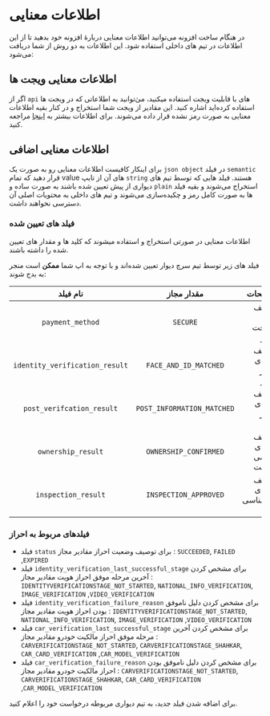 # اطلاعات معنایی

در هنگام ساخت افزونه می‌‌توانید اطلاعات معنایی دربارهٔ افزونه خود بدهید تا از این اطلاعات در تیم های داخلی استفاده شود.
این اطلاعات به دو روش از شما دریافت می‌شود:
## اطلاعات معنایی ویجت ها
اگر از `api` های با قابلیت ویجت استفاده میکنید، می‌ٰتوانید به اطلاعاتی که در ویجت ها استفاده کرده‌اید اشاره کنید. این مقادیر از ویجت شما استخراج و در کنار بقیه اطلاعات معنایی به صورت رمز نشده قرار داده می‌شوند.
برای اطلاعات بیشتر به [اینجا](/widgets#%D8%A7%D8%B7%D9%84%D8%A7%D8%B9%D8%A7%D8%AA-%D9%85%D8%B9%D9%86%D8%A7%DB%8C%DB%8C-%D9%88%DB%8C%D8%AC%D8%AA%DB%8C) مراجعه کنید.

## اطلاعات معنایی اضافی
برای اینکار کافیست اطلاعات معنایی رو به صورت یک ‍`json object` در فیلد `semantic` قرار دهید که تمام value های آن از تایپ `string` هستند. فیلد هایی که توسط تیم های دیواری از پیش تعیین شده باشند به صورت ساده و `plain` استخراج می‌شوند و بقیه فیلد ها به صورت کامل رمز و چکید‌ه‌سازی می‌شوند و تیم های داخلی به محتویات اصلی آن دسترسی نخواهند داشت.

### فیلد های تعیین شده

اطلاعات معنایی در صورتی استخراج و استفاده میشوند که کلید ها و مقدار های تعیین  شده را داشته باشند.

فیلد های زیر توسط تیم سرچ دیوار تعیین شده‌اند و با توجه به اپ شما **ممکن** است منجر به بدج شوند:

|            نام فیلد            |         مقدار مجاز         |                    توضیحات |
|:------------------------------:|:--------------------------:|---------------------------:|
|        `payment_method`        |          `SECURE`          |    توصیف نحوه پرداخت کاربر |
| `identity_verification_result` |   `FACE_AND_ID_MATCHED`    |  توصیف نتیجه‌ی احراز کاربر |
|   `post_verifcation_result`    | `POST_INFORMATION_MATCHED` |   توصیف نتیجه‌ی احراز آگهی |
|       `ownership_result`       |   `OWNERSHIP_CONFIRMED`    | توصیف نتیجه‌ی بررسی مالکیت |
|      `inspection_result`       |   `INSPECTION_APPROVED`    | توصیف نتیجه‌ی کارشناسی فنی |


### فیلد‌های مربوط به احراز

- فیلد `status` برای توصیف وضعیت احراز مقادیر مجاز : `SUCCEEDED`, `FAILED` ,`EXPIRED`
- فیلد `identity_verification_last_successful_stage` برای مشخص کردن آخرین مرحله موفق احراز هویت مقادیر مجاز : `IDENTITYVERIFICATIONSTAGE_NOT_STARTED`, `NATIONAL_INFO_VERIFICATION`, `IMAGE_VERIFICATION` ,`VIDEO_VERIFICATION`
- فیلد `identity_verification_failure_reason` برای مشخص کردن دلیل ناموفق بودن احراز هویت مقادیر مجاز : `IDENTITYVERIFICATIONSTAGE_NOT_STARTED`, `NATIONAL_INFO_VERIFICATION`, `IMAGE_VERIFICATION` ,`VIDEO_VERIFICATION`
- فیلد `car_verification_last_successful_stage` برای مشخص کردن آخرین مرحله موفق احراز مالکیت خودرو مقادیر مجاز : `CARVERIFICATIONSTAGE_NOT_STARTED`, `CARVERIFICATIONSTAGE_SHAHKAR`, `CAR_CARD_VERIFICATION` ,`CAR_MODEL_VERIFICATION`
- فیلد `car_verification_failure_reason` برای مشخص کردن دلیل ناموفق بودن احراز مالکیت خودرو مقادیر مجاز : `CARVERIFICATIONSTAGE_NOT_STARTED`, `CARVERIFICATIONSTAGE_SHAHKAR`, `CAR_CARD_VERIFICATION` ,`CAR_MODEL_VERIFICATION`

برای اضافه شدن فیلد جدید، به تیم دیواری مربوطه درخواست خود را اعلام کنید.
